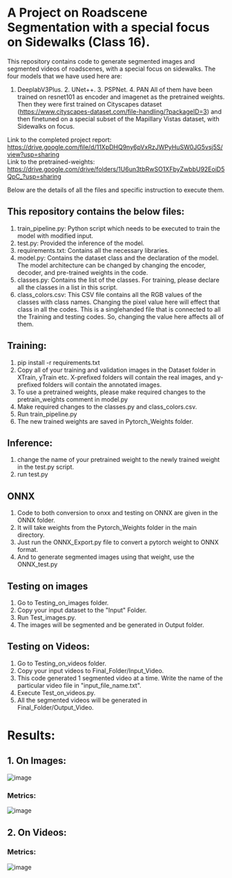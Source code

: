 # A Project on Roadscene Segmentation with a special focus on Sidewalks (Class 16).
This repository contains code to generate segmented images and segmented videos of roadscenes, with a special focus on sidewalks. The four models that we have used here are:
1. DeeplabV3Plus. 2. UNet++. 3. PSPNet. 4. PAN
All of them have been trained on resnet101 as encoder and imagenet as the pretrained weights. Then they were first trained on Cityscapes dataset (https://www.cityscapes-dataset.com/file-handling/?packageID=3) and then finetuned on a special subset of the Mapillary Vistas dataset, with Sidewalks on focus.

Link to the completed project report: https://drive.google.com/file/d/11XpDHQ9ny6pVxRzJWPyHuSW0JG5vsj5S/view?usp=sharing   
Link to the pretrained-weights: https://drive.google.com/drive/folders/1U6un3tbRwSO1XFbyZwbbU92EoiD5QpC_?usp=sharing

Below are the details of all the files and specific instruction to execute them.

## This repository contains the below files:
1. train_pipeline.py: Python script which needs to be executed to train the model with modified input.
2. test.py: Provided the inference of the model.
3. requirements.txt: Contains all the necessary libraries.
4. model.py: Contains the dataset class and the declaration of the model. The model architecture can be changed by changing the encoder, decoder, and pre-trained weights in the code.
5. classes.py: Contains the list of the classes. For training, please declare all the classes in a list in this script.
6. class_colors.csv: This CSV file contains all the RGB values of the classes with class names. Changing the pixel value here will effect that class in all the codes. This is a singlehanded file that is connected to all the Training and testing codes. So, changing the value here affects all of them.

## Training:
1. pip install -r requirements.txt
2. Copy all of your training and validation images in the Dataset folder in XTrain, yTrain etc. X-prefixed folders will contain the real images, and y-prefixed folders will contain the annotated images.
3. To use a pretrained weights, please make required changes to the pretrain_weights comment in model.py
4. Make required changes to the classes.py and class_colors.csv.
5. Run train_pipeline.py
6. The new trained weights are saved in Pytorch_Weights folder.

## Inference: 
1. change the name of your pretrained weight to the newly trained weight in the test.py script.
2. run test.py

## ONNX
1. Code to both conversion to onxx and testing on ONNX are given in the ONNX folder.
2. It will take weights from the Pytorch_Weights folder in the main directory.
3. Just run the ONNX_Export.py file to convert a pytorch weight to ONNX format.
4. And to generate segmented images using that weight, use the ONNX_test.py

## Testing on images
1. Go to Testing_on_images folder.
2. Copy your input dataset to the "Input" Folder.
3. Run Test_images.py.
4. The images will be segmented and be generated in Output folder.

## Testing on Videos:
1. Go to Testing_on_videos folder.
2. Copy your input videos to Final_Folder/Input_Video.
3. This code generated 1 segmented video at a time. Write the name of the particular video file in "input_file_name.txt".
4. Execute Test_on_videos.py.
5. All the segmented videos will be generated in Final_Folder/Output_Video.

# Results:
## 1. On Images:
![image](https://github.com/kreuz1995/SemanticSegmentationSidewalk/assets/106822147/06bd3215-5ee6-4b35-994e-effed73d10b6)

### Metrics: 
![image](https://github.com/kreuz1995/SemanticSegmentationSidewalk/assets/106822147/cb044a01-317c-43cd-930a-f4e61a25aa10)

## 2. On Videos:
### Metrics:
![image](https://github.com/kreuz1995/SemanticSegmentationSidewalk/assets/106822147/254414ba-93cd-45e0-89a9-9d1f1541383b)

